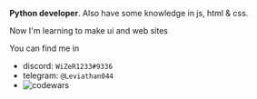 **Python developer**. Also have some knowledge in js, html & css.

Now I'm learning to make ui and web sites

You can find me in
 - discord: `WiZeR1233#9336`
 - telegram: `@Leviathan044`
 - ![codewars](https://www.codewars.com/users/Ferlern/badges/small)
